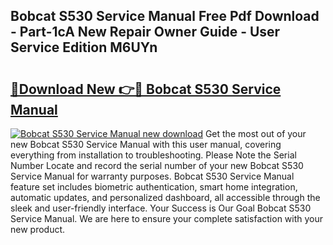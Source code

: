 ## Bobcat S530 Service Manual Free Pdf Download - Part-1cA New Repair Owner Guide - User Service Edition M6UYn

# <h2><a href="http://bc287.oget.top/?id=Bobcat+S530+Service+Manual">🔗Download New 👉🔴 Bobcat S530 Service Manual</a></h2>

[![Bobcat S530 Service Manual new download](https://i.imgur.com/5g1atiW.png)](http://bc287.oget.top/?id=Bobcat+S530+Service+Manual)
Get the most out of your new Bobcat S530 Service Manual with this user manual, covering everything from installation to troubleshooting. Please Note the Serial Number Locate and record the serial number of your new Bobcat S530 Service Manual for warranty purposes. Bobcat S530 Service Manual feature set includes biometric authentication, smart home integration, automatic updates, and personalized dashboard, all accessible through the sleek and user-friendly interface. Your Success is Our Goal Bobcat S530 Service Manual. We are here to ensure your complete satisfaction with your new product.
